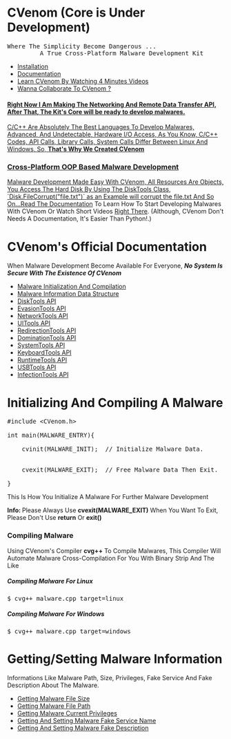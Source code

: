 # CVenom      (Core is Under Development)
<pre>
Where The Simplicity Become Dangerous ...
         A True Cross-Platform Malware Development Kit
</pre>
<ul>
         <li><a href="/Setup/README.md">Installation</a></li>
         <li><a href="#documentation">Documentation</a></li>
         <li><a href="https://www.youtube.com/c/TheDoctorMLT">Learn CVenom By Watching 4 Minutes Videos</a></li>
         <li><a href="https://t.me/MahmoudOsman0">Wanna Collaborate To CVenom ?</li>
</ul>
<h4>Right Now I Am Making The Networking And Remote Data Transfer API, After That, The Kit's Core will be ready to develop malwares.</h4>
<p>C/C++ Are Absolutely The Best Languages To Develop Malwares, Advanced, And Undetectable, Hardware I/O Access, As You Know, C/C++ Codes, API Calls, Library Calls, System Calls Differ Between Linux And Windows, So, <strong>That's Why We Created CVenom</strong></p>

<h3>Cross-Platform OOP Based Malware Development</h3>
Malware Development Made Easy With CVenom, All Resources Are Objects, You Access The Hard Disk By Using The DiskTools Class, `Disk.FileCorrupt("file.txt")` as an Example will corrupt the file.txt And So On...Read The <a href="#documentation">Documentation</a> To Learn How To Start Developing Malwares With CVenom Or Watch Short Videos <a href="https://www.youtube.com/c/TheDoctorMLT">Right There</a>. (Although, CVenom Don't Needs A Documentation, It's Easier Than Python!.)

<h1 id="documentation">CVenom's Official Documentation</h1>
<p>When Malware Development Become Available For Everyone, <em><b>No System Is Secure With The Existence Of CVenom</b></em></p>
<ul>
         <li><a href="#smip">Malware Initialization And Compilation</a></li>
         <li><a href="#current">Malware Information Data Structure</a></li>
         <li><a href="#disktoolsapi">DiskTools API</a></li>
         <li><a href="#evasiontoolsapi">EvasionTools API</a></li>
         <li><a href="#networktoolsapi">NetworkTools API</a></li>
         <li><a href="#uitoolsapi">UITools API</a></li>
         <li><a href="#redirectiontoolsapi">RedirectionTools API</a></li>
         <li><a href="#dominationtoolsapi">DominationTools API</a></li>
         <li><a href="#systemtoolsapi">SystemTools API</a></li>
         <li><a href="#keyboardtoolsapi">KeyboardTools API</a></li>
         <li><a href="#runtimetoolsapi">RuntimeTools API</a></li>
         <li><a href="#usbtoolsapi">USBTools API</a></li>
         <li><a href="#infectiontoolsapi">InfectionTools API</a></li>
</ul>
<h1 id="smip">Initializing And Compiling A Malware</h1>

<pre>#include &ltCVenom.h&gt

int main(MALWARE_ENTRY){

    cvinit(MALWARE_INIT);  // Initialize Malware Data.
         
         
    cvexit(MALWARE_EXIT);  // Free Malware Data Then Exit.

}</pre>
<p>This Is How You Initialize A Malware For Further Malware Development</p>
<p><strong>Info: </strong>Please Always Use <strong>cvexit(MALWARE_EXIT)</strong> When You Want To Exit, Please Don't Use <strong>return</strong> Or <strong>exit()</strong></p>
<h3>Compiling Malware</h3>
<p>Using CVenom's Compiler <strong>cvg++</strong> To Compile Malwares, This Compiler Will Automate Malware Cross-Compilation For You With Binary Strip And The Like </p>
<h5>Compiling Malware For Linux</h5>
<pre>$ cvg++ malware.cpp target=linux</pre>
<h5>Compiling Malware For Windows</h5>
<pre>$ cvg++ malware.cpp target=windows</pre>
<h1 id="current">Getting/Setting Malware Information</h1>
<p>Informations Like Malware Path, Size, Privileges, Fake Service And Fake Description About The Malware.</p>
<ul>
         <li><a href="#ctsize">Getting Malware File Size</a></li>
         <li><a href="#ctpath">Getting Malware File Path</a></li>
         <li><a href="#ctpriv">Getting Malware Current Privileges</a></li>
         <li><a href="#ctserv">Getting And Setting Malware Fake Service Name</a></li>
         <li><a href="#ctdesc">Getting And Setting Malware Fake Description</a></li>
</ul>
